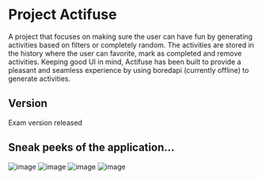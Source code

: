 # Project Actifuse
A project that focuses on making sure the user can have fun by generating activities based on filters or completely random.
The activities are stored in the history where the user can favorite, mark as completed and remove activities.
Keeping good UI in mind, Actifuse has been built to provide a pleasant and seamless experience by using boredapi (currently offline) to generate activities.

## Version
Exam version released

## Sneak peeks of the application...
![image](https://github.com/legelff/ProjectActifuse/assets/147063982/ca312529-5e72-4e77-8a71-3f1f5ab2c146)
![image](https://github.com/legelff/ProjectActifuse/assets/147063982/1fa00b39-ef00-4c1b-a1c9-d2d584455c48)
![image](https://github.com/legelff/ProjectActifuse/assets/147063982/67daf6e5-5623-42f0-8e68-adbfad75b509)
![image](https://github.com/legelff/ProjectActifuse/assets/147063982/6bd7dc26-b206-4d64-9e7a-6e069b518126)
